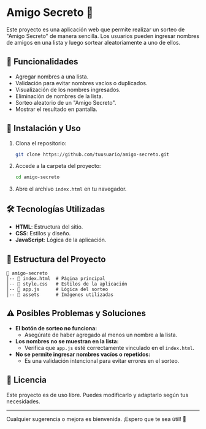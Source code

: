 # Amigo Secreto 🎁

Este proyecto es una aplicación web que permite realizar un sorteo de "Amigo Secreto" de manera sencilla. Los usuarios pueden ingresar nombres de amigos en una lista y luego sortear aleatoriamente a uno de ellos.

## 📌 Funcionalidades

- Agregar nombres a una lista.
- Validación para evitar nombres vacíos o duplicados.
- Visualización de los nombres ingresados.
- Eliminación de nombres de la lista.
- Sorteo aleatorio de un "Amigo Secreto".
- Mostrar el resultado en pantalla.

## 🚀 Instalación y Uso

1. Clona el repositorio:
   ```sh
   git clone https://github.com/tuusuario/amigo-secreto.git
   ```
2. Accede a la carpeta del proyecto:
   ```sh
   cd amigo-secreto
   ```
3. Abre el archivo `index.html` en tu navegador.

## 🛠️ Tecnologías Utilizadas

- **HTML**: Estructura del sitio.
- **CSS**: Estilos y diseño.
- **JavaScript**: Lógica de la aplicación.

## 📂 Estructura del Proyecto

```
📁 amigo-secreto
│-- 📄 index.html  # Página principal
│-- 📄 style.css   # Estilos de la aplicación
│-- 📄 app.js      # Lógica del sorteo
│-- 📁 assets      # Imágenes utilizadas
```

## ⚠️ Posibles Problemas y Soluciones

- **El botón de sorteo no funciona:**
  - Asegúrate de haber agregado al menos un nombre a la lista.
- **Los nombres no se muestran en la lista:**
  - Verifica que `app.js` esté correctamente vinculado en el `index.html`.
- **No se permite ingresar nombres vacíos o repetidos:**
  - Es una validación intencional para evitar errores en el sorteo.

## 📜 Licencia

Este proyecto es de uso libre. Puedes modificarlo y adaptarlo según tus necesidades.

---

Cualquier sugerencia o mejora es bienvenida. ¡Espero que te sea útil! 🎉
